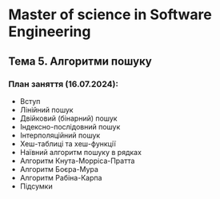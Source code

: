 # Master of science in Software Engineering

## Тема 5. Алгоритми пошуку

### План заняття (16.07.2024):

- Вступ
- Лінійний пошук
- Двійковий (бінарний) пошук
- Індексно-послідовний пошук
- Інтерполяційний пошук
- Хеш-таблиці та хеш-функції
- Наївний алгоритм пошуку в рядках
- Алгоритм Кнута-Морріса-Пратта
- Алгоритм Боєра-Мура
- Алгоритм Рабіна-Карпа
- Підсумки
